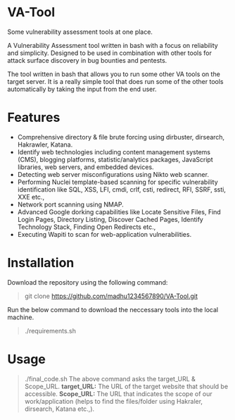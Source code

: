 # VA-Tool
Some vulnerability assessment tools at one place.

A Vulnerability Assessment tool written in bash with a focus on reliability and simplicity. Designed to be used in combination with other tools for attack surface discovery in bug bounties and pentests.

The tool written in bash that allows you to run some other VA tools on the target server. It is a really simple tool that does run some of the other tools automatically by taking the input from the end user.

# Features
+ Comprehensive directory & file brute forcing using dirbuster, dirsearch, Hakrawler, Katana.
+ Identify web technologies including content management systems (CMS), blogging platforms, statistic/analytics packages, JavaScript libraries, web servers, and embedded devices.
+ Detecting web server misconfigurations using Nikto web scanner.
+ Performing Nuclei template-based scanning for specific vulnerability identification like SQL, XSS, LFI, cmdi, crlf, csti, redirect, RFI, SSRF, ssti, XXE etc.,
+ Network port scanning using NMAP.
+ Advanced Google dorking capabilities like Locate Sensitive Files, Find Login Pages, Directory Listing, Discover Cached Pages, Identify Technology Stack, Finding Open Redirects etc.,
+ Executing Wapiti to scan for web-application vulnerabilities.

# Installation
Download the repository using the following command:
> git clone https://github.com/madhu1234567890/VA-Tool.git

Run the below command to download the neccessary tools into the local machine.
> ./requirements.sh

# Usage
> ./final_code.sh
The above command asks the target_URL & Scope_URL.
**target_URL:** The URL of the target website that should be accessible.
**Scope_URL:** The URL that indicates the scope of our work/application (helps to find the files/folder using Hakraler, dirsearch, Katana etc.,).


